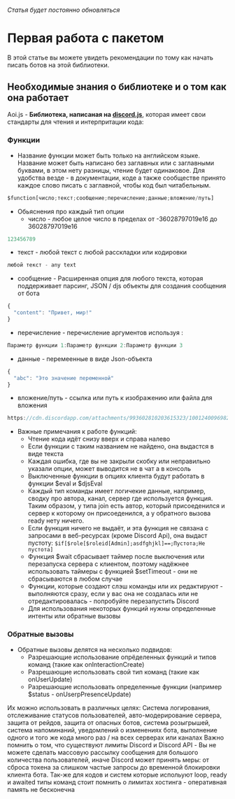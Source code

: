 ######  Статья будет постоянно обновляться
# Первая работа с пакетом


В этой статье вы можете увидеть рекомендации по тому как начать писать ботов на этой библиотеки.

## Необходимые знания о библиотеке и о том как она работает
Aoi.js - **Библиотека, написаная на [discord.js](https://github.com/discordjs/discord.js)**, которая имеет свои стандарты для чтения и интерпритации кода:

### Функции
* Название функции может быть только на английском языке. Название может быть написано без заглавных или с заглавными буквами, в этом нету разницы, чтение будет одинаковое. Для удобства везде - в документации, коде а также сообществе принято каждое слово писать с заглавной, чтобы код был читабельным.

```javascript
$function[число;текст;сообщение;перечисление;данные;вложение/путь] 

```

* Обьяснения про каждый тип опции
  * число - любое целое число в пределах от -36028797019е16 до 36028797019e16  
```javascript
123456789
```
  * текст - любой текст с любой расскладки или кодировки
```javascript
любой текст - any text
```
  * сообщение - Расширенная опция для любого текста, которая поддерживает парсинг, JSON / djs объекты для создания сообщения от бота
```javascript
{
  "content": "Привет, мир!"
}
```
  * перечисление - перечисление аргументов используя :
```javascript
Параметр функции 1:Параметр функции 2:Параметр функции 3
```
  * данные - перемеенные в виде Json-объекта 
```javascript
{
  "abc": "Это значение переменной"
}
```
  * вложение/путь - ссылка или путь к изображению или файла для вложения 
```javascript
https://cdn.discordapp.com/attachments/993602810203615323/1001240096982442004/7285a655445f14bd3c368af66035952f_w200.gif
```

* Важные примечания к работе функций:
  * Чтение кода идёт снизу вверх и справа налево
  * Если функции с таким названием не найдено, она выдастся в виде текста
  * Каждая ошибка, где вы не закрыли скобку или неправильно указали опции, может выводится не в чат а в консоль
  * Выключенные функции в опциях клиента будут работать в функции $eval и $djsEval
  * Каждый тип команды имеет логичекие данные, например, сводку про автора, канал, сервер где используется функция. Таким образом, у типа join есть автор, который присоеденился и сервер к которому он присоеденился, а у обратного вызова ready нету ничего.
  * Если функция ничего не выдаёт, и эта функция не связана с запросами в веб-ресурсах (кроме Discord Api), она выдаст пустоту: `$if[$role[$roleid[Admin];asdfghjkl]==;Пустота;Не пустота]`
  * Функция $wait сбрасывает таймер после выключения или перезапуска сервера с клиентом, поэтому надёжнее использовать таймеры с функцией $setTimeout - они не сбрасываются в любом случае
  * Функции, которые создают слэш команды или их редактируют - выполняются сразу, если у вас она не создалась или не отредактировалась - попробуйте перезапустить Discord
  * Для использования некоторых функций нужны определенные интенты или обратные вызовы
### Обратные вызовы
* Обратные вызовы делятся на несколько подвидов:
  * Разрешающие использование опрёделенных функций и типов команд (такие как onInteractionCreate)
  * Разрешающие использовать свой тип команд (такие как onUserUpdate)
  * Разрешающие использовать определенные функции (например $status - onUserpPresenceUpdate)

Их можно использовать в различных целях: Система логирования, отслеживание статусов пользователей, авто-модерирование сервера, защита от рейдов, защита от опасных ботов, система розыгрышей, система напоминаний, уведомлений о изменениях бота, выполнение одного и того же кода много раз / на всех серверах или каналах
 Важно помнить о том, что существуют лимиты Discord и Discord API - Вы не можете сделать массовую рассылку сообщения для большого количества пользователей, иначе Discord может принять меры: от сброса токена за слишком частые запросы до временной блокировки клиента бота. Так-же для кодов и систем которые испольуют loop, ready и awaited типы команд стоит помнить о лимитах хостинга - оперативная память не бесконечна
